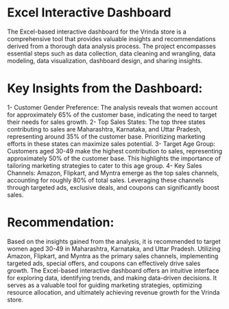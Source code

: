 # Excel Interactive Dashboard

The Excel-based interactive dashboard for the Vrinda store is a comprehensive tool that provides valuable insights and recommendations derived from a thorough data analysis process. The project encompasses essential steps such as data collection, data cleaning and wrangling, data modeling, data visualization, dashboard design, and sharing insights.

# Key Insights from the Dashboard:
1- Customer Gender Preference: The analysis reveals that women account for approximately 65% of the customer base, indicating the need to target their needs for sales growth.
2- Top Sales States: The top three states contributing to sales are Maharashtra, Karnataka, and Uttar Pradesh, representing around 35% of the customer base. Prioritizing marketing efforts in these states can maximize sales potential.
3- Target Age Group: Customers aged 30-49 make the highest contribution to sales, representing approximately 50% of the customer base. This highlights the importance of tailoring marketing strategies to cater to this age group.
4- Key Sales Channels: Amazon, Flipkart, and Myntra emerge as the top sales channels, accounting for roughly 80% of total sales. Leveraging these channels through targeted ads, exclusive deals, and coupons can significantly boost sales.

# Recommendation:
Based on the insights gained from the analysis, it is recommended to target women aged 30-49 in Maharashtra, Karnataka, and Uttar Pradesh. Utilizing Amazon, Flipkart, and Myntra as the primary sales channels, implementing targeted ads, special offers, and coupons can effectively drive sales growth.
The Excel-based interactive dashboard offers an intuitive interface for exploring data, identifying trends, and making data-driven decisions. It serves as a valuable tool for guiding marketing strategies, optimizing resource allocation, and ultimately achieving revenue growth for the Vrinda store.
